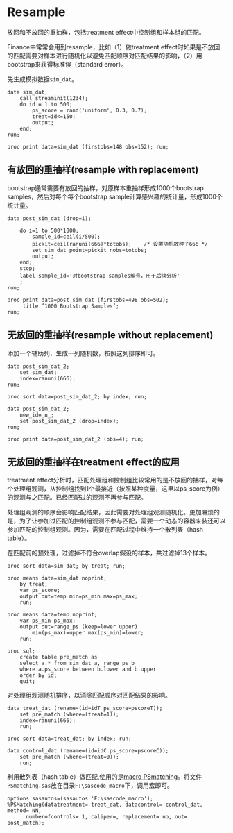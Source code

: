 
# Resample

放回和不放回的重抽样，包括treatment effect中控制组和样本组的匹配。

Finance中常常会用到resample，比如（1）做treatment effect时如果是不放回的匹配需要对样本进行随机化以避免匹配顺序对匹配结果的影响，（2）用bootstrap来获得标准误（standard error）。

先生成模拟数据`sim_dat`。

```sas
data sim_dat;
    call streaminit(1234);
    do id = 1 to 500;
        ps_score = rand('uniform', 0.3, 0.7);
        treat=id<=150;
        output;
    end;
run;

proc print data=sim_dat (firstobs=148 obs=152); run;
```



## 有放回的重抽样(resample with replacement)

bootstrap通常需要有放回的抽样，对原样本重抽样形成1000个bootstrap samples，然后对每个每个bootstrap sample计算感兴趣的统计量，形成1000个统计量。

```sas
data post_sim_dat (drop=i);
           
    do i=1 to 500*1000;
        sample_id=ceil(i/500);
        pickit=ceil(ranuni(666)*totobs);    /* 设置随机数种子666 */
        set sim_dat point=pickit nobs=totobs;
        output;
    end;
    stop; 
    label sample_id='对bootstrap samples编号，用于后续分析'
    ;
run;

proc print data=post_sim_dat (firstobs=498 obs=502);
     title ’1000 Bootstrap Samples’;
run;
```


## 无放回的重抽样(resample without replacement)
添加一个辅助列，生成一列随机数，按照这列排序即可。


```sas
data post_sim_dat_2;
    set sim_dat;
    index=ranuni(666);
run;

proc sort data=post_sim_dat_2; by index; run;

data post_sim_dat_2;
    new_id=_n_;
    set post_sim_dat_2 (drop=index);
run;

proc print data=post_sim_dat_2 (obs=4); run;

```


## 无放回的重抽样在treatment effect的应用
treatment effect分析时，匹配处理组和控制组比较常用的是不放回的抽样，对每个处理组观测，从控制组找到1个最接近（按照某种度量，这里以ps_score为例）的观测与之匹配。已经匹配过的观测不再参与匹配。

处理组观测的顺序会影响匹配结果，因此需要对处理组观测随机化。更加麻烦的是，为了让参加过匹配的控制组观测不参与匹配，需要一个动态的容器来装还可以参加匹配的控制组观测。因为，需要在匹配过程中维持一个散列表（hash table）。

在匹配前的预处理，过滤掉不符合overlap假设的样本，共过滤掉13个样本。


```sas
proc sort data=sim_dat; by treat; run;

proc means data=sim_dat noprint;
    by treat;
    var ps_score;
    output out=temp min=ps_min max=ps_max;
    run;

proc means data=temp noprint;
    var ps_min ps_max;
    output out=range_ps (keep=lower upper) 
        min(ps_max)=upper max(ps_min)=lower;
    run;

proc sql;
    create table pre_match as
    select a.* from sim_dat a, range_ps b
    where a.ps_score between b.lower and b.upper
    order by id;  
    quit;
```




对处理组观测随机排序，以消除匹配顺序对匹配结果的影响。


```sas
data treat_dat (rename=(id=idT ps_score=pscoreT));
    set pre_match (where=(treat=1));  
    index=ranuni(666);
    run;
    
proc sort data=treat_dat; by index; run;

data control_dat (rename=(id=idC ps_score=pscoreC));
    set pre_match (where=(treat=0));
    run;
```


利用散列表（hash table）做匹配,使用的是[macro PSmatching](http://home.uchicago.edu/~mcoca/docs/PSmatching.sas)。将文件`PSmatching.sas`放在目录`F:\sascode_macro`下，调用宏即可。

```sas
options sasautos=(sasautos 'F:\sascode_macro');
%PSMatching(datatreatment= treat_dat, datacontrol= control_dat, method= NN,
      numberofcontrols= 1, caliper=, replacement= no, out= post_match);
```
